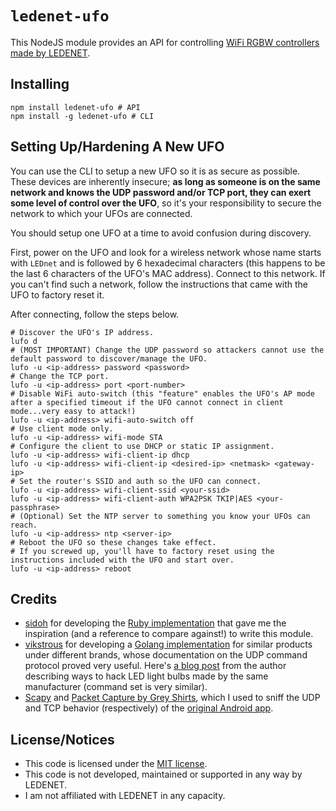# `ledenet-ufo`
This NodeJS module provides an API for controlling [WiFi RGBW controllers made by LEDENET](https://www.amazon.com/dp/B00MDKOSN0/).

## Installing

```
npm install ledenet-ufo # API
npm install -g ledenet-ufo # CLI
```

## Setting Up/Hardening A New UFO
You can use the CLI to setup a new UFO so it is as secure as possible. These devices are inherently insecure; **as long as someone is on the same network and knows the UDP password and/or TCP port, they can exert some level of control over the UFO**, so it's your responsibility to secure the network to which your UFOs are connected.

You should setup one UFO at a time to avoid confusion during discovery.

First, power on the UFO and look for a wireless network whose name starts with `LEDnet` and is followed by 6 hexadecimal characters (this happens to be the last 6 characters of the UFO's MAC address). Connect to this network. If you can't find such a network, follow the instructions that came with the UFO to factory reset it.

After connecting, follow the steps below.

```
# Discover the UFO's IP address.
lufo d
# (MOST IMPORTANT) Change the UDP password so attackers cannot use the default password to discover/manage the UFO.
lufo -u <ip-address> password <password>
# Change the TCP port.
lufo -u <ip-address> port <port-number>
# Disable WiFi auto-switch (this "feature" enables the UFO's AP mode after a specified timeout if the UFO cannot connect in client mode...very easy to attack!)
lufo -u <ip-address> wifi-auto-switch off
# Use client mode only.
lufo -u <ip-address> wifi-mode STA
# Configure the client to use DHCP or static IP assignment.
lufo -u <ip-address> wifi-client-ip dhcp
lufo -u <ip-address> wifi-client-ip <desired-ip> <netmask> <gateway-ip>
# Set the router's SSID and auth so the UFO can connect.
lufo -u <ip-address> wifi-client-ssid <your-ssid>
lufo -u <ip-address> wifi-client-auth WPA2PSK TKIP|AES <your-passphrase>
# (Optional) Set the NTP server to something you know your UFOs can reach.
lufo -u <ip-address> ntp <server-ip>
# Reboot the UFO so these changes take effect.
# If you screwed up, you'll have to factory reset using the instructions included with the UFO and start over.
lufo -u <ip-address> reboot
```

## Credits
- [sidoh](https://github.com/sidoh) for developing the [Ruby implementation](https://github.com/sidoh/ledenet_api) that gave me the inspiration (and a reference to compare against!) to write this module.
- [vikstrous](https://github.com/vikstrous) for developing a [Golang implementation](https://github.com/vikstrous/zengge-lightcontrol) for similar products under different brands, whose documentation on the UDP command protocol proved very useful. Here's [a blog post](https://blog.viktorstanchev.com/2015/12/20/the-many-attacks-on-zengge-wifi-lightbulbs/) from the author describing ways to hack LED light bulbs made by the same manufacturer (command set is very similar).
- [Scapy](http://scapy.readthedocs.io/en/latest/) and [Packet Capture by Grey Shirts](https://play.google.com/store/apps/details?id=app.greyshirts.sslcapture), which I used to sniff the UDP and TCP behavior (respectively) of the [original Android app](https://play.google.com/store/apps/details?id=com.Zengge.LEDWifiMagicHome).

## License/Notices
- This code is licensed under the [MIT license](LICENSE).
- This code is not developed, maintained or supported in any way by LEDENET.
- I am not affiliated with LEDENET in any capacity.
